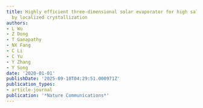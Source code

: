 ```yaml
---
title: Highly efficient three-dimensional solar evaporator for high salinity desalination
  by localized crystallization
authors:
- L Wu
- Z Dong
- T Ganapathy
- NX Fang
- C Li
- C Yu
- Y Zhang
- Y Song
date: '2020-01-01'
publishDate: '2025-09-18T04:29:51.000971Z'
publication_types:
- article-journal
publication: '*Nature Communications*'
---
```


